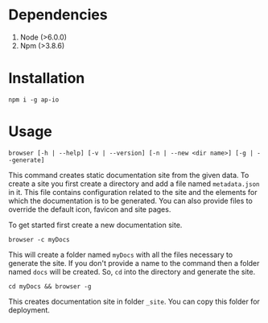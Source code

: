 # Dependencies

1. Node (>6.0.0)
2. Npm (>3.8.6)

# Installation

```
npm i -g ap-io
```

# Usage

```
browser [-h | --help] [-v | --version] [-n | --new <dir name>] [-g | --generate]
```

This command creates static documentation site from the given data. To create
a site you first create a directory and add a file named `metadata.json` in it.
This file contains configuration related to the site and the elements for which
the documentation is to be generated. You can also provide files to override the
default icon, favicon and site pages.

To get started first create a new documentation site.

```
browser -c myDocs
```

This will create a folder named `myDocs` with all the files necessary to generate
the site. If you don't provide a name to the command then a folder named `docs`
will be created. So, `cd` into the directory and generate the site.

```
cd myDocs && browser -g
```

This creates documentation site in folder `_site`. You can copy this folder for
deployment.
